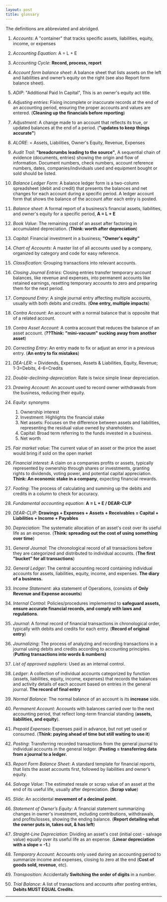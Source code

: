 ```yaml
---
layout: post
title: glossary
---
```


The definitions are abbreviated and abridged.

1. *Accounts*: A "container" that tracks specific assets, liabilities, equity, income, or expenses

1. *Accounting Equation*: A = L + E

1. *Accounting Cycle*: **Record, process, report**

3. *Account form balance sheet*: A balance sheet that lists assets on the left and liabilities and owner’s equity on the right (see also Report form balance sheet).

3. *ADIP*: "Additional Paid In Capital", This is an owner's equity act title. 
   
4. *Adjusting entries*: Fixing incomplete or inaccurate records at the end of an accounting period, ensuring the proper accounts and values are entered. (**Cleaning up the financials before reporting**)

5. *Adjustment*: A change made to an account that reflects its true, or updated balances at the end of a period. (**"updates to keep things accurate"**)

6. *ALORE*: = Assets, Liabilities, Owner's Equity, Revenue, Expenses

6. *Audit Trail*: **"breadcrumbs leading to the source"**, A sequential chain of evidence (documents, entries) showing the origin and flow of information. Document numbers, check numbers, account reference numbers, dates, companies/individuals used and equipment bought or sold should be listed. 

7. *Balance Ledger Form*: A balance ledger form is a two-column spreadsheet (debit and credit) that presents the balances and net changes for each account during a specific period. A ledger account form that shows the balance of the account after each entry is posted.

8. *Balance sheet*: A formal report of a business’s financial assets, liabilities, and owner's equity for a specific period, **A = L + E**

9. *Book Value*: The remaining cost of an asset after factoring in accumulated depreciation. (**Think: worth after depreciation**)

10. *Capital*: Financial investment in a business; **"Owner's equity"**

11. *Chart of Accounts*: A master list of all accounts used by a company, organized by category and code for easy reference.

12. *Classification*: Grouping transactions into relevant accounts.

13. *Closing Journal Entries*: Closing entries transfer temporary account balances, like revenue and expenses, into permanent accounts like retained earnings, resetting temporary accounts to zero and preparing them for the next period.

14. *Compound Entry*: A single journal entry affecting multiple accounts, usually with both debits and credits. (**One entry, multiple impacts**)

15. *Contra Account*: An account with a normal balance that is opposite that of a related account.

16. *Contra Asset Account*: A contra account that reduces the balance of an asset account. (**??Think: "mini-vacuum" sucking away from another asset**)

17. *Correcting Entry*: An entry made to fix or adjust an error in a previous entry. (**An entry to fix mistakes**)

17. *DEA-LER*: = Dividends, Expenses, Assets & Liabilities, Equity, Revenue; 1-3=Debits, 4-6=Credits

18. *Double-declining-depreciation*: Rate is twice simple linear depreciation.

19. *Drawing Account*: An account used to record owner withdrawals from the business, reducing their equity.

20. *Equity*: synonyms
    1.  Ownership interest
    2.  Investment: Highlights the financial stake
    3.  Net assets: Focuses on the difference between assets and liabilities, representing the residual value owned by shareholders.
    4.  Capital: Broad term referring to the funds invested in a business.
    5.  Net worth


18. *Fair market value*: The current value of an asset or the price the asset would bring if sold on the open market
   
19. *Financial interest*: A claim on a companies profits or assets, typically represented by ownership through shares or investments, granting rights to dividends, voting power, and potential capital appreciation. **Think: An economic stake in a company**, expecting financial rewards.

20. *Footing*: The process of calculating and summing up the debits and credits in a column to check for accuracy.

21. *Fundamental accounting equation*: **A = L + E / DEAR-CLIP**

22. *DEAR-CLIP*: **Drawings + Expenses + Assets + Receivables = Capital + Liabilities + Income + Payables**

23. *Depreciation*: The systematic allocation of an asset's cost over its useful life as an expense. (**Think: spreading out the cost of using something over time**)

24. *General Journal*: The chronological record of all transactions before they are categorized and distributed to individual accounts. (**The first "bucket" for all transactions**)

25. *General Ledger*: The central accounting record containing individual accounts for assets, liabilities, equity, income, and expenses. **The diary of a business.**
    
26. *Income Statement*: aka statement of Operations, (consists of **Only Revenue and Expense accounts**)

27. *Internal Control*: Policies/procedures implemented to **safeguard assets, ensure accurate financial records, and comply with laws and regulations**.
   
28. *Journal*: A formal record of financial transactions in chronological order, typically with debits and credits for each entry. (**Record of original entry**)

29. *Journalizing*: The process of analyzing and recording transactions in a journal using debits and credits according to accounting principles. (**Putting transactions into words & numbers)**
    
30. *List of approved suppliers*: Used as an internal control.

31. *Ledger*: A collection of individual accounts categorized by function (assets, liabilities, equity, income, expenses) that records the balances and activity details of each account based on entries in the general journal. **The record of final entry**
    
32. *Normal Balance*: The normal balance of an account is its **increase** side.

33. *Permanent Account*: Accounts with balances carried over to the next accounting period, that reflect long-term financial standing (**assets, liabilities, and equity**).

34. *Prepaid Expenses*: Expenses paid in advance, but not yet used or consumed. (**Think: paying ahead of time but still waiting to use it**)

35. *Posting*: Transferring recorded transactions from the general journal to individual accounts in the general ledger. (**Posting = transferring data from a journal to a ledger.**

36. *Report Form Balance Sheet*: A standard template for financial reports, that lists the asset accounts first, followed by liabilities and owner’s equity.

37. *Salvage Value*: The estimated resale or scrap value of an asset at the end of its useful life, usually after depreciation. (**Scrap value**)

38. *Slide*: An accidental **movement of a decimal point**.

39. *Statement of Owner’s Equity:* A financial statement summarizing changes in owner's investment, including contributions, withdrawals, and profits/losses, showing the ending balance. (**Report detailing what the owner puts in, takes out, & has left**)

40. *Straight-Line Depreciation*: Dividing an asset's cost (initial cost - salvage value) equally over its useful life as an expense. (**Linear depreciation with a slope = -1.**)

41. *Temporary Account*: Accounts only used during an accounting period to summarize income and expenses, closing to zero at the end (**Cost of goods sold, revenue**, etc). 

42. *Transposition*: Accidentally **Switching the order of digits** in a number.

43. *Trial Balance*: A list of transactions and accounts after posting entries, **Debits MUST EQUAL Credits**. 

---
